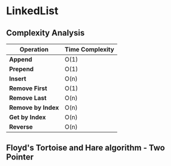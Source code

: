 # LinkedList

## Complexity Analysis

| Operation            | Time Complexity |
|----------------------|-----------------|
| **Append**           | O(1)            |
| **Prepend**          | O(1)            |
| **Insert**           | O(n)            |
| **Remove First**     | O(1)            |
| **Remove Last**      | O(n)            |
| **Remove by Index**  | O(n)            |
| **Get by Index**     | O(n)            |
| **Reverse**          | O(n)            |

## Floyd's Tortoise and Hare algorithm - Two Pointer